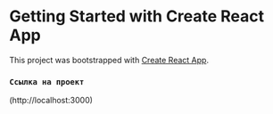 # Getting Started with Create React App

This project was bootstrapped with [Create React App](https://github.com/facebook/create-react-app).

### `Ссылка на проект`

(http://localhost:3000)

